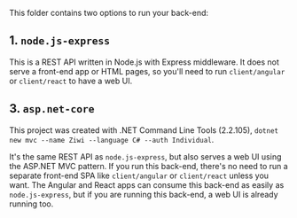 This folder contains two options to run your back-end:

## 1. `node.js-express`

This is a REST API written in Node.js with Express middleware. It does not
serve a front-end app or HTML pages, so you'll need to run `client/angular` or
`client/react` to have a web UI.

## 3. `asp.net-core`

This project was created with .NET Command Line Tools (2.2.105),
`dotnet new mvc --name Ziwi --language C# --auth Individual`.

It's the same REST API as `node.js-express`, but also serves a web UI using the
ASP.NET MVC pattern. If you run this back-end, there's no need to run a
separate front-end SPA like `client/angular` or `client/react` unless you want.
The Angular and React apps can consume this back-end as easily as
`node.js-express`, but if you are running this back-end, a web UI is already
running too.
